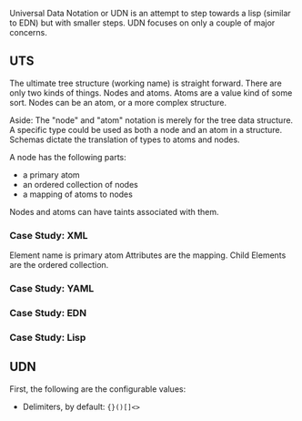 Universal Data Notation or UDN is an attempt to step towards a lisp (similar to EDN) but with smaller steps. UDN focuses on only a couple of major concerns.

## UTS

The ultimate tree structure (working name) is straight forward. There are only two kinds of things. Nodes and atoms. Atoms are a value kind of some sort. Nodes can be an atom, or a more complex structure.

Aside: The "node" and "atom" notation is merely for the tree data structure. A specific type could be used as both a node and an atom in a structure. Schemas dictate the translation of types to atoms and nodes.

A node has the following parts:
  * a primary atom
  * an ordered collection of nodes
  * a mapping of atoms to nodes
  
Nodes and atoms can have taints associated with them.

### Case Study: XML

Element name is primary atom
Attributes are the mapping.
Child Elements are the ordered collection.

### Case Study: YAML

### Case Study: EDN

### Case Study: Lisp
  
## UDN

First, the following are the configurable values:

* Delimiters, by default: `{}()[]<>`